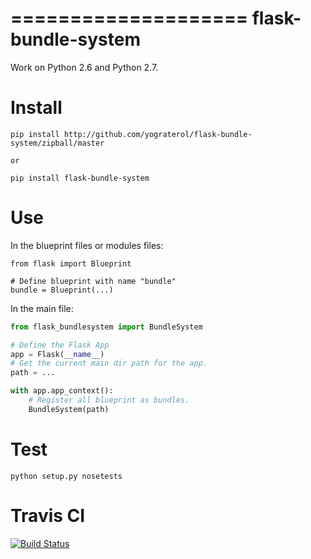 ====================
flask-bundle-system
====================

Work on Python 2.6 and Python 2.7.

Install
=======

```
pip install http://github.com/yograterol/flask-bundle-system/zipball/master

or

pip install flask-bundle-system
```

Use
===
In the blueprint files or modules files:

```
from flask import Blueprint

# Define blueprint with name "bundle"
bundle = Blueprint(...)
```

In the main file:

```python
from flask_bundlesystem import BundleSystem

# Define the Flask App
app = Flask(__name__)
# Get the current main dir path for the app.
path = ...

with app.app_context():
    # Register all blueprint as bundles.
    BundleSystem(path)
```

Test
====

```
python setup.py nosetests
```

Travis CI
=========

[![Build Status](https://travis-ci.org/yograterol/flask-bundle-system.png?branch=master)](https://travis-ci.org/yograterol/flask-bundle-system)
